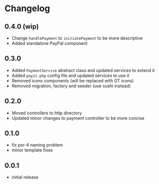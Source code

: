 # Changelog


## 0.4.0 (wip)
- Change `handlePayment` to `initiatePayment` to be more descriptive
- Added standalone PayPal component

## 0.3.0
- Added `PaymentService` abstract class and updated services to extend it
- Added `payit.php` config file and updated services to use it
- Removed icons components (will be replaced with GT icons)
- Removed migration, factory and seeder (use sushi instead)

## 0.2.0
- Moved controllers to http directory
- Updated minor changes to payment controller to be more concise

## 0.1.0
- fix psr-4 naming problem
- minor template fixes

## 0.0.1
- initial release
